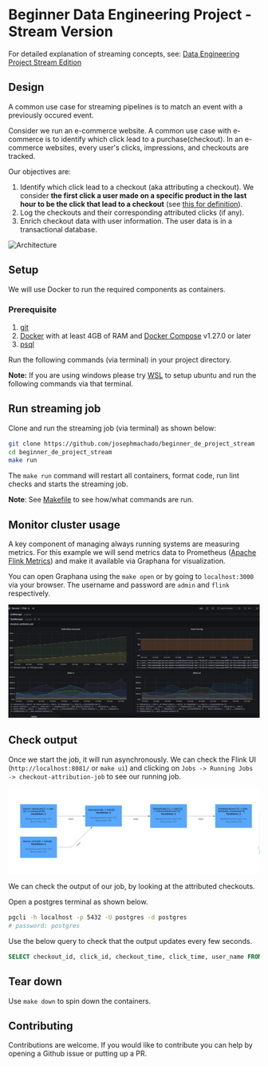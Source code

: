 # Beginner Data Engineering Project - Stream Version

For detailed explanation of streaming concepts, see: [Data Engineering Project Stream Edition](https://www.startdataengineering.com/post/data-engineering-project-for-beginners-stream-edition/)

## Design

A common use case for streaming pipelines is to match an event with a previously occured event.

Consider we run an e-commerce website. A common use case with e-commerce is to identify which click lead to a purchase(checkout). In an e-commerce websites, every user's clicks, impressions, and checkouts are tracked. 

Our objectives are:
 1. Identify which click lead to a checkout (aka attributing a checkout). We consider **the first click a user made on a specific product in the last hour to be the click that lead to a checkout** (see [this for definition](https://www.shopify.com/blog/marketing-attribution#3)).
 2. Log the checkouts and their corresponding attributed clicks (if any).
 3. Enrich checkout data with user information. The user data is in a transactional database.

![Architecture](assets/images/arch.png)

## Setup

We will use Docker to run the required components as containers.

### Prerequisite

1. [git](https://git-scm.com/book/en/v2/Getting-Started-Installing-Git)
2. [Docker](https://docs.docker.com/engine/install/) with at least 4GB of RAM and [Docker Compose](https://docs.docker.com/compose/install/) v1.27.0 or later
3. [psql](https://blog.timescale.com/tutorials/how-to-install-psql-on-mac-ubuntu-debian-windows/)

Run the following commands (via terminal) in your project directory. 

**Note:** If you are using windows please try [WSL](https://ubuntu.com/tutorials/install-ubuntu-on-wsl2-on-windows-10#1-overview) to setup ubuntu and run the following commands via that terminal.

## Run streaming job

Clone and run the streaming job (via terminal) as shown below:

```bash
git clone https://github.com/josephmachado/beginner_de_project_stream
cd beginner_de_project_stream
make run
```
The `make run` command will restart all containers, format code, run lint checks and starts the streaming job.

**Note**: See [Makefile](./Makefile) to see how/what commands are run.

## Monitor cluster usage

A key component of managing always running systems are measuring metrics. For this example we will send metrics data to Prometheus ([Apache Flink Metrics](https://nightlies.apache.org/flink/flink-docs-release-1.17/docs/ops/metrics/)) and make it available via Graphana for visualization.

You can open Graphana using the `make open` or by going to `localhost:3000` via your browser. The username and password are `admin` and `flink` respectively.

![Data metrics viz](assets/images/graphana.png)

## Check output

Once we start the job, it will run asynchronously. We can check the Flink UI (`http://localhost:8081/` or `make ui`) and clicking on `Jobs -> Running Jobs -> checkout-attribution-job` to see our running job.

![Flink UI](assets/images/flink.png)

We can check the output of our job, by looking at the attributed checkouts. 

Open a postgres terminal as shown below.

```bash
pgcli -h localhost -p 5432 -U postgres -d postgres 
# password: postgres
```

Use the below query to check that the output updates every few seconds.

```sql
SELECT checkout_id, click_id, checkout_time, click_time, user_name FROM commerce.attributed_checkouts order by checkout_time desc limit 5;
```

## Tear down 

Use `make down` to spin down the containers.

## Contributing

Contributions are welcome. If you would like to contribute you can help by opening a Github issue or putting up a PR.